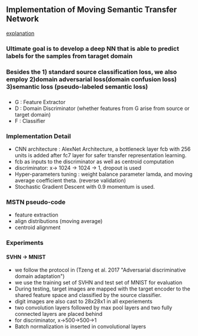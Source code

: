 ## Implementation of Moving Semantic Transfer Network
[explanation](https://sally20921.github.io/doc/DA/MSTN.pdf)

### Ultimate goal is to  develop a deep NN  that is able to predict labels for the  samples from taraget domain 

### Besides the 1) standard source classification loss, we also employ 2)domain adversarial loss(domain confusion loss)  3)semantic loss (pseudo-labeled semantic loss)
###
- G :  Feature Extractor
- D : Domain Discriminator (whether features from G arise from source  or  target domain) 
- F : Classifier  
### Implementation Detail
- CNN architecture :  AlexNet Architecture, a bottleneck layer fcb with  256 units is added after fc7 layer  for  safer  transfer representation  learning.
- fcb as inputs to the  discriminator  as well as centroid  computation
- discriminator: x-> 1024 -> 1024 -> 1, dropout is used 
- Hyper-parameters tuning : weight balance parameter lamda, and moving average coefficient theta. (reverse  validation) 
- Stochastic Gradient Descent  with 0.9 momentum is used. 

### MSTN pseudo-code 
- feature extraction
- align distributions (moving  average) 
- centroid alignment  

### Experiments
#### SVHN -> MNIST
- we follow the  protocol in (Tzeng  et al. 2017 "Adversarial discriminative domain adaptation")
- we use  the training  set of SVHN and test set of MNIST for evaluation
- During  testing, target images are mapped with the target encoder  to  the shared feature space and classified by the source classifier.  
- digit images are also cast to  28x28x1 in all experiements
- two convolution layers followed by max pool layers and two fully connected layers are placed behind
- for discriminator, x->500->500->1
- Batch normalization is inserted in convolutional layers

